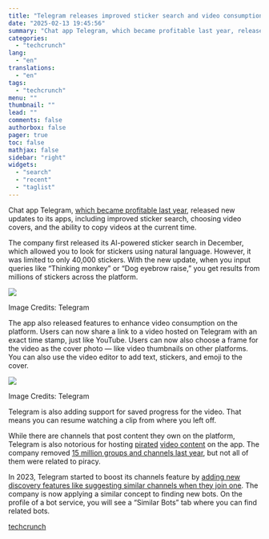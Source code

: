 ```yaml
---
title: "Telegram releases improved sticker search and video consumption features"
date: "2025-02-13 19:45:56"
summary: "Chat app Telegram, which became profitable last year, released new updates to its apps, including improved sticker search, choosing video covers, and the ability to copy videos at the current time. The company first released its AI-powered sticker search in December, which allowed you to look for stickers using natural..."
categories:
  - "techcrunch"
lang:
  - "en"
translations:
  - "en"
tags:
  - "techcrunch"
menu: ""
thumbnail: ""
lead: ""
comments: false
authorbox: false
pager: true
toc: false
mathjax: false
sidebar: "right"
widgets:
  - "search"
  - "recent"
  - "taglist"
---
```


Chat app Telegram, [which became profitable last year](https://techcrunch.com/2024/12/23/pavel-durov-says-telegram-is-now-profitable/), released new updates to its apps, including improved sticker search, choosing video covers, and the ability to copy videos at the current time.

The company first released its AI-powered sticker search in December, which allowed you to look for stickers using natural language. However, it was limited to only 40,000 stickers. With the new update, when you input queries like “Thinking monkey” or “Dog eyebrow raise,” you get results from millions of stickers across the platform.

![](https://techcrunch.com/wp-content/uploads/2025/02/Telegram-sticker-search.jpeg?w=680)

Image Credits: Telegram

The app also released features to enhance video consumption on the platform. Users can now share a link to a video hosted on Telegram with an exact time stamp, just like YouTube. Users can now also choose a frame for the video as the cover photo — like video thumbnails on other platforms. You can also use the video editor to add text, stickers, and emoji to the cover.

![](https://techcrunch.com/wp-content/uploads/2025/02/Video-link-timestamp.png?w=680)

Image Credits: Telegram

Telegram is also adding support for saved progress for the video. That means you can resume watching a clip from where you left off.

While there are channels that post content they own on the platform, Telegram is also notorious for hosting [pirated](https://m.economictimes.com/news/india/mumbai-police-shut-down-telegram-group-over-content-piracy/articleshow/112736244.cms) [video content](https://news.abplive.com/technology/thandel-naga-chaitanya-sai-pallavi-full-movie-download-watch-piracy-tamilrockers-filmyzilla-moviesda-telegram-fine-penalty-1750619) on the app. The company removed [15 million groups and channels last year](https://techcrunch.com/2024/12/13/ai-helps-telegram-remove-15-million-suspect-groups-and-channels-in-2024/), but not all of them were related to piracy.

In 2023, Telegram started to boost its channels feature by [adding new discovery features like suggesting similar channels when they join one](https://techcrunch.com/2023/12/01/telegram-spruces-up-its-channels-with-new-discovery-and-customization-features/). The company is now applying a similar concept to finding new bots. On the profile of a bot service, you will see a “Similar Bots” tab where you can find related bots.

[techcrunch](https://techcrunch.com/2025/02/13/telegram-releases-improved-sticker-search-and-video-consumption-features/)
